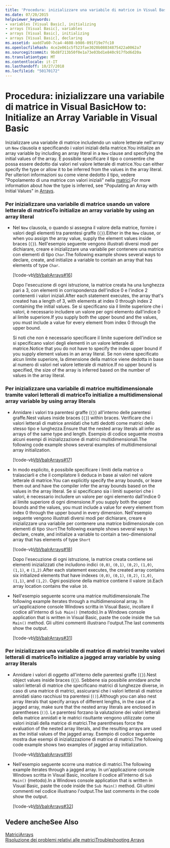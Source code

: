 ```yaml
---
title: 'Procedura: inizializzare una variabile di matrice in Visual Basic'
ms.date: 07/20/2015
helpviewer_keywords:
- variables [Visual Basic], initializing
- arrays [Visual Basic], variables
- arrays [Visual Basic], initializing
- arrays [Visual Basic], declaring
ms.assetid: aadd7a60-7ca4-4608-b986-091f19e7fc10
ms.openlocfilehash: 4ce2e061c5f523fae3020b08034875422a0062a7
ms.sourcegitcommit: 9bd8f213b50f0e1a73e03bd1e840c917fbd6d20a
ms.translationtype: MT
ms.contentlocale: it-IT
ms.lasthandoff: 10/27/2018
ms.locfileid: "50170172"
---
```

# <a name="how-to-initialize-an-array-variable-in-visual-basic"></a><span data-ttu-id="07127-102">Procedura: inizializzare una variabile di matrice in Visual Basic</span><span class="sxs-lookup"><span data-stu-id="07127-102">How to: Initialize an Array Variable in Visual Basic</span></span>
<span data-ttu-id="07127-103">Inizializzare una variabile di matrice includendo un valore letterale nell'array un `New` clausola e specificando i valori iniziali della matrice.</span><span class="sxs-lookup"><span data-stu-id="07127-103">You initialize an array variable by including an array literal in a `New` clause and specifying the initial values of the array.</span></span> <span data-ttu-id="07127-104">È possibile specificare il tipo o consentire che possa essere dedotto dai valori nel valore letterale di matrice.</span><span class="sxs-lookup"><span data-stu-id="07127-104">You can either specify the type or allow it to be inferred from the values in the array literal.</span></span> <span data-ttu-id="07127-105">Per ulteriori informazioni su come viene dedotto il tipo, vedere "Popolamento di una matrice con valori iniziali" nella [matrici](../../../../visual-basic/programming-guide/language-features/arrays/index.md).</span><span class="sxs-lookup"><span data-stu-id="07127-105">For more information about how the type is inferred, see "Populating an Array with Initial Values" in [Arrays](../../../../visual-basic/programming-guide/language-features/arrays/index.md).</span></span>  
  
### <a name="to-initialize-an-array-variable-by-using-an-array-literal"></a><span data-ttu-id="07127-106">Per inizializzare una variabile di matrice usando un valore letterale di matrice</span><span class="sxs-lookup"><span data-stu-id="07127-106">To initialize an array variable by using an array literal</span></span>  
  
-   <span data-ttu-id="07127-107">Nel `New` clausola, o quando si assegna il valore della matrice, fornire i valori degli elementi tra parentesi graffe (`{}`).</span><span class="sxs-lookup"><span data-stu-id="07127-107">Either in the `New` clause, or when you assign the array value, supply the element values inside braces (`{}`).</span></span> <span data-ttu-id="07127-108">Nell'esempio seguente vengono illustrati diversi modi per dichiarare, creare e inizializzare una variabile per contenere una matrice con elementi di tipo `Char`.</span><span class="sxs-lookup"><span data-stu-id="07127-108">The following example shows several ways to declare, create, and initialize a variable to contain an array that has elements of type `Char`.</span></span>  
  
     [!code-vb[VbVbalrArrays#16](../../../../visual-basic/programming-guide/language-features/arrays/codesnippet/VisualBasic/how-to-initialize-an-array-variable_1.vb)]  
  
     <span data-ttu-id="07127-109">Dopo l'esecuzione di ogni istruzione, la matrice creata ha una lunghezza pari a 3, con elementi in corrispondenza dell'indice 0 e l'indice 2 contenenti i valori iniziali.</span><span class="sxs-lookup"><span data-stu-id="07127-109">After each statement executes, the array that's created has a length of 3, with elements at index 0 through index 2 containing the initial values.</span></span> <span data-ttu-id="07127-110">Se si specificano sia il limite superiore che i valori, è necessario includere un valore per ogni elemento dall'indice 0 al limite superiore.</span><span class="sxs-lookup"><span data-stu-id="07127-110">If you supply both the upper bound and the values, you must include a value for every element from index 0 through the upper bound.</span></span>  
  
     <span data-ttu-id="07127-111">Si noti che non è necessario specificare il limite superiore dell'indice se si specificano valori degli elementi in un valore letterale di matrice.</span><span class="sxs-lookup"><span data-stu-id="07127-111">Notice that you do not have to specify the index upper bound if you supply element values in an array literal.</span></span> <span data-ttu-id="07127-112">Se non viene specificato alcun limite superiore, la dimensione della matrice viene dedotta in base al numero di valori nel valore letterale di matrice.</span><span class="sxs-lookup"><span data-stu-id="07127-112">If no upper bound is specified, the size of the array is inferred based on the number of values in the array literal.</span></span>  
  
### <a name="to-initialize-a-multidimensional-array-variable-by-using-array-literals"></a><span data-ttu-id="07127-113">Per inizializzare una variabile di matrice multidimensionale tramite valori letterali di matrice</span><span class="sxs-lookup"><span data-stu-id="07127-113">To initialize a multidimensional array variable by using array literals</span></span>  
  
-   <span data-ttu-id="07127-114">Annidare i valori tra parentesi graffe (`{}`) all'interno delle parentesi graffe.</span><span class="sxs-lookup"><span data-stu-id="07127-114">Nest values inside braces (`{}`) within braces.</span></span> <span data-ttu-id="07127-115">Verificare che i valori letterali di matrice annidati che tutti dedotti come matrici dello stesso tipo e lunghezza.</span><span class="sxs-lookup"><span data-stu-id="07127-115">Ensure that the nested array literals all infer as arrays of the same type and length.</span></span> <span data-ttu-id="07127-116">Esempio di codice seguente mostra alcuni esempi di inizializzazione di matrici multidimensionali.</span><span class="sxs-lookup"><span data-stu-id="07127-116">The following code example shows several examples of multidimensional array initialization.</span></span>  
  
     [!code-vb[VbVbalrArrays#17](../../../../visual-basic/programming-guide/language-features/arrays/codesnippet/VisualBasic/how-to-initialize-an-array-variable_2.vb)]  
  
-   <span data-ttu-id="07127-117">In modo esplicito, è possibile specificare i limiti della matrice o tralasciarli e che il compilatore li deduca in base ai valori nel valore letterale di matrice.</span><span class="sxs-lookup"><span data-stu-id="07127-117">You can explicitly specify the array bounds, or leave them out and have the compiler infer the array bounds based on the values in the array literal.</span></span> <span data-ttu-id="07127-118">Se si specificano sia i limiti superiori che i valori, è necessario includere un valore per ogni elemento dall'indice 0 al limite superiore di ogni dimensione.</span><span class="sxs-lookup"><span data-stu-id="07127-118">If you supply both the upper bounds and the values, you must include a value for every element from index 0 through the upper bound in every dimension.</span></span> <span data-ttu-id="07127-119">Nell'esempio seguente vengono illustrati diversi modi per dichiarare, creare e inizializzare una variabile per contenere una matrice bidimensionale con elementi di tipo `Short`</span><span class="sxs-lookup"><span data-stu-id="07127-119">The following example shows several ways to declare, create, and initialize a variable to contain a two-dimensional array that has elements of type `Short`</span></span>  
  
     [!code-vb[VbVbalrArrays#18](../../../../visual-basic/programming-guide/language-features/arrays/codesnippet/VisualBasic/how-to-initialize-an-array-variable_3.vb)]  
  
     <span data-ttu-id="07127-120">Dopo l'esecuzione di ogni istruzione, la matrice creata contiene sei elementi inizializzati che includono indici `(0,0)`, `(0,1)`, `(0,2)`, `(1,0)`, `(1,1)`, e `(1,2)`.</span><span class="sxs-lookup"><span data-stu-id="07127-120">After each statement executes, the created array contains six initialized elements that have indexes `(0,0)`, `(0,1)`, `(0,2)`, `(1,0)`, `(1,1)`, and `(1,2)`.</span></span> <span data-ttu-id="07127-121">Ogni posizione della matrice contiene il valore `10`.</span><span class="sxs-lookup"><span data-stu-id="07127-121">Each array location contains the value `10`.</span></span>  
  
-   <span data-ttu-id="07127-122">Nell'esempio seguente scorre una matrice multidimensionale.</span><span class="sxs-lookup"><span data-stu-id="07127-122">The following example iterates through a multidimensional array.</span></span> <span data-ttu-id="07127-123">In un'applicazione console Windows scritta in Visual Basic, incollare il codice all'interno di `Sub Main()` (metodo).</span><span class="sxs-lookup"><span data-stu-id="07127-123">In a Windows console application that is written in Visual Basic, paste the code inside the `Sub Main()` method.</span></span> <span data-ttu-id="07127-124">Gli ultimi commenti illustrano l'output.</span><span class="sxs-lookup"><span data-stu-id="07127-124">The last comments show the output.</span></span>  
  
     [!code-vb[VbVbalrArrays#31](../../../../visual-basic/programming-guide/language-features/arrays/codesnippet/VisualBasic/how-to-initialize-an-array-variable_4.vb)]  
  
### <a name="to-initialize-a-jagged-array-variable-by-using-array-literals"></a><span data-ttu-id="07127-125">Per inizializzare una variabile di matrice di matrici tramite valori letterali di matrice</span><span class="sxs-lookup"><span data-stu-id="07127-125">To initialize a jagged array variable by using array literals</span></span>  
  
-   <span data-ttu-id="07127-126">Annidare i valori di oggetto all'interno delle parentesi graffe (`{}`).</span><span class="sxs-lookup"><span data-stu-id="07127-126">Nest object values inside braces (`{}`).</span></span> <span data-ttu-id="07127-127">Sebbene sia possibile annidare anche valori letterali di matrice che specificano matrici di lunghezze diverse, in caso di una matrice di matrici, assicurarsi che i valori letterali di matrice annidati siano racchiusi tra parentesi (`()`).</span><span class="sxs-lookup"><span data-stu-id="07127-127">Although you can also nest array literals that specify arrays of different lengths, in the case of a jagged array, make sure that the nested array literals are enclosed in parentheses (`()`).</span></span> <span data-ttu-id="07127-128">Le parentesi forzano la valutazione dei valori letterali della matrice annidati e le matrici risultante vengono utilizzate come valori iniziali della matrice di matrici.</span><span class="sxs-lookup"><span data-stu-id="07127-128">The parentheses force the evaluation of the nested array literals, and the resulting arrays are used as the initial values of the jagged array.</span></span> <span data-ttu-id="07127-129">Esempio di codice seguente mostra due esempi di inizializzazione di matrice di matrici.</span><span class="sxs-lookup"><span data-stu-id="07127-129">The following code example shows two examples of jagged array initialization.</span></span>  
  
     [!code-vb[VbVbalrArrays#19](../../../../visual-basic/programming-guide/language-features/arrays/codesnippet/VisualBasic/how-to-initialize-an-array-variable_5.vb)]  
  
-   <span data-ttu-id="07127-130">Nell'esempio seguente scorre una matrice di matrici.</span><span class="sxs-lookup"><span data-stu-id="07127-130">The following example iterates through a jagged array.</span></span> <span data-ttu-id="07127-131">In un'applicazione console Windows scritta in Visual Basic, incollare il codice all'interno di `Sub Main()` (metodo).</span><span class="sxs-lookup"><span data-stu-id="07127-131">In a Windows console application that is written in Visual Basic, paste the code inside the `Sub Main()` method.</span></span>  <span data-ttu-id="07127-132">Gli ultimi commenti nel codice illustrano l'output.</span><span class="sxs-lookup"><span data-stu-id="07127-132">The last comments in the code show the output.</span></span>  
  
     [!code-vb[VbVbalrArrays#32](../../../../visual-basic/programming-guide/language-features/arrays/codesnippet/VisualBasic/how-to-initialize-an-array-variable_6.vb)]  
  
## <a name="see-also"></a><span data-ttu-id="07127-133">Vedere anche</span><span class="sxs-lookup"><span data-stu-id="07127-133">See Also</span></span>  
 [<span data-ttu-id="07127-134">Matrici</span><span class="sxs-lookup"><span data-stu-id="07127-134">Arrays</span></span>](../../../../visual-basic/programming-guide/language-features/arrays/index.md)  
 [<span data-ttu-id="07127-135">Risoluzione dei problemi relativi alle matrici</span><span class="sxs-lookup"><span data-stu-id="07127-135">Troubleshooting Arrays</span></span>](../../../../visual-basic/programming-guide/language-features/arrays/troubleshooting-arrays.md)
